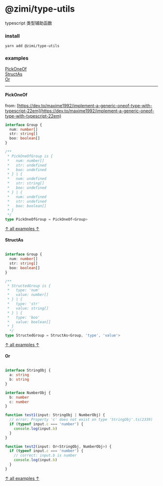 # @zimi/type-utils

typescript 类型辅助函数

### install
```
yarn add @zimi/type-utils
```

### examples

[PickOneOf](#PickOneOf)    
[StructAs](#StructAs)    
[Or](#Or)    

---

#### PickOneOf
from: [https://dev.to/maxime1992/implement-a-generic-oneof-type-with-typescript-22em](https://dev.to/maxime1992/implement-a-generic-oneof-type-with-typescript-22em)

``` typescript
interface Group {
  num: number[]
  str: string[]
  boo: boolean[]
}

/**
 * PickOneOfGroup is {
 *   num: number[]
 *   str: undefined
 *   boo: undefined
 * } | {
 *   num: undefined
 *   str: string[]
 *   boo: undefined
 * } | {
 *   num: undefined
 *   str: undefined
 *   boo: boolean[]
 * }
 */
type PickOneOfGroup = PickOneOf<Group>
```
[↑ all examples ↑](#examples)

#### StructAs

``` typescript

interface Group {
  num: number[]
  str: string[]
  boo: boolean[]
}

/**
 * StructedGroup is {
 *   type: 'num'
 *   value: number[]
 * } | {
 *   type: 'str'
 *   value: string[]
 * } | {
 *   type: 'boo'
 *   value: boolean[]
 * }
  */
type StructedGroup = StructAs<Group, 'type', 'value'>

```
[↑ all examples ↑](#examples)

#### Or

``` typescript

interface StringObj {
  a: string
  b: string
}

interface NumberObj {
  b: number
  c: number
}

function test1(input: StringObj | NumberObj) {
  // error: Property 'c' does not exist on type 'StringObj'.ts(2339)
  if (typeof input.c === 'number') {
    console.log(input.b)
  }
}

function test2(input: Or<StringObj, NumberObj>) {
  if (typeof input.c === 'number') {
    // correct: input.b is number
    console.log(input.b)
  }
}

```
[↑ all examples ↑](#examples)
